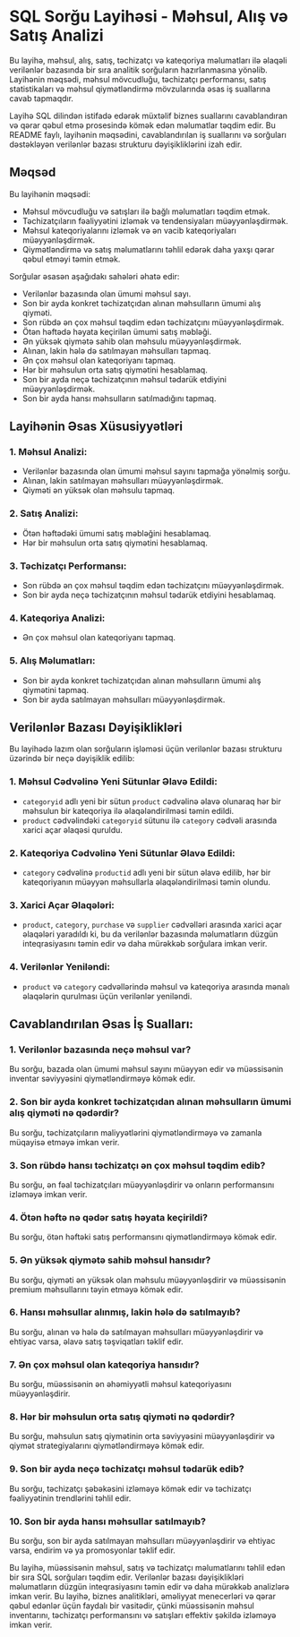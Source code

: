 #  SQL Sorğu Layihəsi - Məhsul, Alış və Satış Analizi


Bu layihə, məhsul, alış, satış, təchizatçı və kateqoriya məlumatları ilə əlaqəli verilənlər bazasında bir sıra analitik sorğuların hazırlanmasına yönəlib. Layihənin məqsədi, məhsul mövcudluğu, təchizatçı performansı, satış statistikaları və məhsul qiymətləndirmə mövzularında əsas iş suallarına cavab tapmaqdır.

Layihə SQL dilindən istifadə edərək müxtəlif biznes suallarını cavablandıran və qərar qəbul etmə prosesində kömək edən məlumatlar təqdim edir. Bu README faylı, layihənin məqsədini, cavablandırılan iş suallarını və sorğuları dəstəkləyən verilənlər bazası strukturu dəyişikliklərini izah edir.

## Məqsəd
Bu layihənin məqsədi:
- Məhsul mövcudluğu və satışları ilə bağlı məlumatları təqdim etmək.
- Təchizatçıların fəaliyyətini izləmək və tendensiyaları müəyyənləşdirmək.
- Məhsul kateqoriyalarını izləmək və ən vacib kateqoriyaları müəyyənləşdirmək.
- Qiymətləndirmə və satış məlumatlarını təhlil edərək daha yaxşı qərar qəbul etməyi təmin etmək.

Sorğular əsasən aşağıdakı sahələri əhatə edir:
- Verilənlər bazasında olan ümumi məhsul sayı.
- Son bir ayda konkret təchizatçıdan alınan məhsulların ümumi alış qiyməti.
- Son rübdə ən çox məhsul təqdim edən təchizatçını müəyyənləşdirmək.
- Ötən həftədə həyata keçirilən ümumi satış məbləği.
- Ən yüksək qiymətə sahib olan məhsulu müəyyənləşdirmək.
- Alınan, lakin hələ də satılmayan məhsulları tapmaq.
- Ən çox məhsul olan kateqoriyanı tapmaq.
- Hər bir məhsulun orta satış qiymətini hesablamaq.
- Son bir ayda neçə təchizatçının məhsul tədarük etdiyini müəyyənləşdirmək.
- Son bir ayda hansı məhsulların satılmadığını tapmaq.

## Layihənin Əsas Xüsusiyyətləri

### 1. Məhsul Analizi:
- Verilənlər bazasında olan ümumi məhsul sayını tapmağa yönəlmiş sorğu.
- Alınan, lakin satılmayan məhsulları müəyyənləşdirmək.
- Qiyməti ən yüksək olan məhsulu tapmaq.

### 2. Satış Analizi:
- Ötən həftədəki ümumi satış məbləğini hesablamaq.
- Hər bir məhsulun orta satış qiymətini hesablamaq.

### 3. Təchizatçı Performansı:
- Son rübdə ən çox məhsul təqdim edən təchizatçını müəyyənləşdirmək.
- Son bir ayda neçə təchizatçının məhsul tədarük etdiyini hesablamaq.

### 4. Kateqoriya Analizi:
- Ən çox məhsul olan kateqoriyanı tapmaq.

### 5. Alış Məlumatları:
- Son bir ayda konkret təchizatçıdan alınan məhsulların ümumi alış qiymətini tapmaq.
- Son bir ayda satılmayan məhsulları müəyyənləşdirmək.

## Verilənlər Bazası Dəyişiklikləri
Bu layihədə lazım olan sorğuların işləməsi üçün verilənlər bazası strukturu üzərində bir neçə dəyişiklik edilib:

### 1. Məhsul Cədvəlinə Yeni Sütunlar Əlavə Edildi:
- `categoryid` adlı yeni bir sütun `product` cədvəlinə əlavə olunaraq hər bir məhsulun bir kateqoriya ilə əlaqələndirilməsi təmin edildi.
- `product` cədvəlindəki `categoryid` sütunu ilə `category` cədvəli arasında xarici açar əlaqəsi quruldu.

### 2. Kateqoriya Cədvəlinə Yeni Sütunlar Əlavə Edildi:
- `category` cədvəlinə `productid` adlı yeni bir sütun əlavə edilib, hər bir kateqoriyanın müəyyən məhsullarla əlaqələndirilməsi təmin olundu.

### 3. Xarici Açar Əlaqələri:
- `product`, `category`, `purchase` və `supplier` cədvəlləri arasında xarici açar əlaqələri yaradıldı ki, bu da verilənlər bazasında məlumatların düzgün inteqrasiyasını təmin edir və daha mürəkkəb sorğulara imkan verir.

### 4. Verilənlər Yeniləndi:
- `product` və `category` cədvəllərində məhsul və kateqoriya arasında mənalı əlaqələrin qurulması üçün verilənlər yeniləndi.

## Cavablandırılan Əsas İş Sualları:

### 1. Verilənlər bazasında neçə məhsul var?
Bu sorğu, bazada olan ümumi məhsul sayını müəyyən edir və müəssisənin inventar səviyyəsini qiymətləndirməyə kömək edir.

### 2. Son bir ayda konkret təchizatçıdan alınan məhsulların ümumi alış qiyməti nə qədərdir?
Bu sorğu, təchizatçıların maliyyətlərini qiymətləndirməyə və zamanla müqayisə etməyə imkan verir.

### 3. Son rübdə hansı təchizatçı ən çox məhsul təqdim edib?
Bu sorğu, ən fəal təchizatçıları müəyyənləşdirir və onların performansını izləməyə imkan verir.

### 4. Ötən həftə nə qədər satış həyata keçirildi?
Bu sorğu, ötən həftəki satış performansını qiymətləndirməyə kömək edir.

### 5. Ən yüksək qiymətə sahib məhsul hansıdır?
Bu sorğu, qiyməti ən yüksək olan məhsulu müəyyənləşdirir və müəssisənin premium məhsullarını təyin etməyə kömək edir.

### 6. Hansı məhsullar alınmış, lakin hələ də satılmayıb?
Bu sorğu, alınan və hələ də satılmayan məhsulları müəyyənləşdirir və ehtiyac varsa, əlavə satış təşviqatları təklif edir.

### 7. Ən çox məhsul olan kateqoriya hansıdır?
Bu sorğu, müəssisənin ən əhəmiyyətli məhsul kateqoriyasını müəyyənləşdirir.

### 8. Hər bir məhsulun orta satış qiyməti nə qədərdir?
Bu sorğu, məhsulun satış qiymətinin orta səviyyəsini müəyyənləşdirir və qiymət strategiyalarını qiymətləndirməyə kömək edir.

### 9. Son bir ayda neçə təchizatçı məhsul tədarük edib?
Bu sorğu, təchizatçı şəbəkəsini izləməyə kömək edir və təchizatçı fəaliyyətinin trendlərini təhlil edir.

### 10. Son bir ayda hansı məhsullar satılmayıb?
Bu sorğu, son bir ayda satılmayan məhsulları müəyyənləşdirir və ehtiyac varsa, endirim və ya promosyonlar təklif edir.


Bu layihə, müəssisənin məhsul, satış və təchizatçı məlumatlarını təhlil edən bir sıra SQL sorğuları təqdim edir. Verilənlər bazası dəyişiklikləri məlumatların düzgün inteqrasiyasını təmin edir və daha mürəkkəb analizlərə imkan verir. Bu layihə, biznes analitikləri, əməliyyat menecerləri və qərar qəbul edənlər üçün faydalı bir vasitədir, çünki müəssisənin məhsul inventarını, təchizatçı performansını və satışları effektiv şəkildə izləməyə imkan verir.
